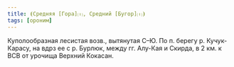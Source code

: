 ```yaml
---
title: ⦗Средняя [Гора]⒯, Средний [Бугор]⒯⦘
tags: [ороним]
---
```


Куполообразная лесистая возв., вытянутая С–Ю. По п. берегу р. Кучук-Карасу, на
вдрз ее с р. Бурлюк, между гг. Алу-Кая и Скирда, в 2 км. к ВСВ от урочища
Верхний Кокасан.
